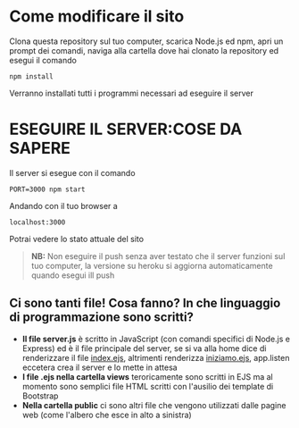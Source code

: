 # Come modificare il sito
Clona questa repository sul tuo computer, scarica Node.js ed npm, apri un prompt dei comandi, naviga alla cartella dove hai clonato la repository
ed esegui il comando
```shell
npm install
```

Verranno installati tutti i programmi necessari ad eseguire il server
# ESEGUIRE IL SERVER:COSE DA SAPERE

Il server si esegue con il comando 
```shell
PORT=3000 npm start
```
Andando con il tuo browser a

```url
localhost:3000
```
Potrai vedere lo stato attuale del sito

> **NB:** Non eseguire il push senza aver testato che il server funzioni sul tuo computer, la versione su heroku si aggiorna automaticamente quando esegui ill push

## Ci sono tanti file! Cosa fanno? In che linguaggio di programmazione sono scritti?

* **Il file server.js** è scritto in JavaScript (con comandi specifici di Node.js e Express) ed è il file principale del server, se si va alla home dice di renderizzare il file [index.ejs](views/index.ejs), altrimenti renderizza [iniziamo.ejs](views/iniziamo.ejs), app.listen eccetera crea il server e lo mette in attesa
* **I file .ejs nella cartella views** teroricamente sono scritti in EJS ma al momento sono semplici file HTML scritti con l'ausilio dei template di Bootstrap
* **Nella cartella public** ci sono altri file che vengono utilizzati dalle pagine web (come l'albero che esce in alto a sinistra)
